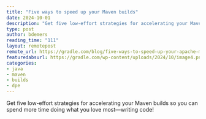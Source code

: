 ```yaml
---
title: "Five ways to speed up your Maven builds"
date: 2024-10-01
description: "Get five low-effort strategies for accelerating your Maven builds so you can spend more time doing what you love most—writing code!"
type: post
author: bdemers
reading_time: "111"
layout: remotepost
remote_url: https://gradle.com/blog/five-ways-to-speed-up-your-apache-maven-builds/
featuredabsurl: https://gradle.com/wp-content/uploads/2024/10/image4.png
categories:
- java
- maven
- builds
- dpe
---
```


Get five low-effort strategies for accelerating your Maven builds so you can spend more time doing what you love most—writing code!
